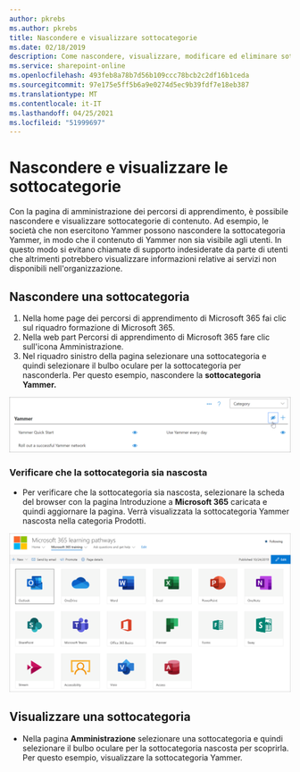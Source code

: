 ```yaml
---
author: pkrebs
ms.author: pkrebs
title: Nascondere e visualizzare sottocategorie
ms.date: 02/18/2019
description: Come nascondere, visualizzare, modificare ed eliminare sottocategorie
ms.service: sharepoint-online
ms.openlocfilehash: 493feb8a78b7d56b109ccc78bcb2c2df16b1ceda
ms.sourcegitcommit: 97e175e5ff5b6a9e0274d5ec9b39fdf7e18eb387
ms.translationtype: MT
ms.contentlocale: it-IT
ms.lasthandoff: 04/25/2021
ms.locfileid: "51999697"
---
```

# <a name="hide-and-show-subcategories"></a>Nascondere e visualizzare le sottocategorie

Con la pagina di amministrazione dei percorsi di apprendimento, è possibile nascondere e visualizzare sottocategorie di contenuto. Ad esempio, le società che non esercitono Yammer possono nascondere la sottocategoria Yammer, in modo che il contenuto di Yammer non sia visibile agli utenti. In questo modo si evitano chiamate di supporto indesiderate da parte di utenti che altrimenti potrebbero visualizzare informazioni relative ai servizi non disponibili nell'organizzazione.

## <a name="hide-a-subcategory"></a>Nascondere una sottocategoria 

1. Nella home page dei percorsi di apprendimento di Microsoft 365 fai clic sul riquadro formazione di Microsoft 365.
2. Nella web part Percorsi di apprendimento di Microsoft 365 fare clic sull'icona Amministrazione. 
3. Nel riquadro sinistro della pagina selezionare una sottocategoria e quindi selezionare il bulbo oculare per la sottocategoria per nasconderla. Per questo esempio, nascondere la **sottocategoria Yammer.**  

![cg-hidesubcat.png](media/cg-hidesubcat.png)

### <a name="verify-the-subcategory-is-hidden"></a>Verificare che la sottocategoria sia nascosta
- Per verificare che la sottocategoria sia nascosta, selezionare la scheda del browser con la pagina Introduzione a **Microsoft 365** caricata e quindi aggiornare la pagina. Verrà visualizzata la sottocategoria Yammer nascosta nella categoria Prodotti. 

![cg-hidesubcatrefresh.png](media/cg-hidesubcatrefresh.png)

## <a name="unhide-a-subcategory"></a>Visualizzare una sottocategoria 

- Nella pagina **Amministrazione** selezionare una sottocategoria e quindi selezionare il bulbo oculare per la sottocategoria nascosta per scoprirla. Per questo esempio, visualizzare la sottocategoria Yammer.